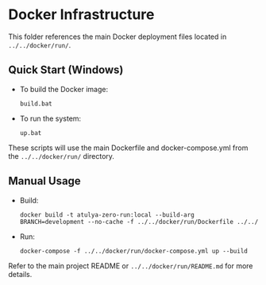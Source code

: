 # Docker Infrastructure

This folder references the main Docker deployment files located in `../../docker/run/`.

## Quick Start (Windows)

- To build the Docker image:
  ```
  build.bat
  ```
- To run the system:
  ```
  up.bat
  ```

These scripts will use the main Dockerfile and docker-compose.yml from the `../../docker/run/` directory.

## Manual Usage

- Build:
  ```
  docker build -t atulya-zero-run:local --build-arg BRANCH=development --no-cache -f ../../docker/run/Dockerfile ../../
  ```
- Run:
  ```
  docker-compose -f ../../docker/run/docker-compose.yml up --build
  ```

Refer to the main project README or `../../docker/run/README.md` for more details.
